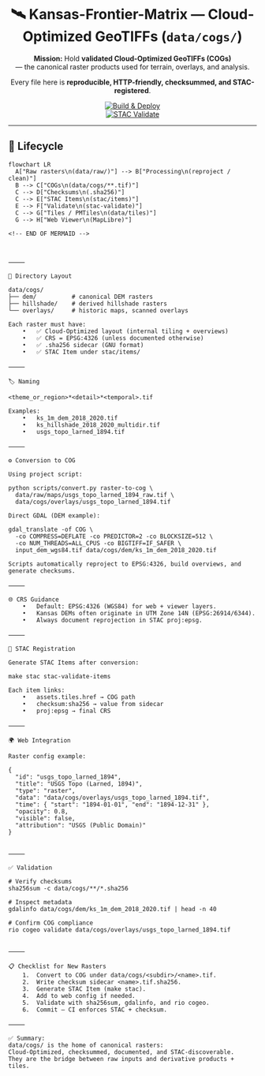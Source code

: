 <div align="center">

# 🛰️ Kansas-Frontier-Matrix — Cloud-Optimized GeoTIFFs (`data/cogs/`)

**Mission:** Hold **validated Cloud-Optimized GeoTIFFs (COGs)**  
— the canonical raster products used for terrain, overlays, and analysis.  

Every file here is **reproducible, HTTP-friendly, checksummed, and STAC-registered**.

[![Build & Deploy](https://github.com/bartytime4life/Kansas-Frontier-Matrix/actions/workflows/site.yml/badge.svg)](https://github.com/bartytime4life/Kansas-Frontier-Matrix/actions/workflows/site.yml)  
[![STAC Validate](https://github.com/bartytime4life/Kansas-Frontier-Matrix/actions/workflows/stac-badges.yml/badge.svg)](https://github.com/bartytime4life/Kansas-Frontier-Matrix/actions/workflows/stac-badges.yml)

</div>

---

## 🔄 Lifecycle

```mermaid
flowchart LR
  A["Raw rasters\n(data/raw/)"] --> B["Processing\n(reproject / clean)"]
  B --> C["COGs\n(data/cogs/**.tif)"]
  C --> D["Checksums\n(.sha256)"]
  C --> E["STAC Items\n(stac/items)"]
  E --> F["Validate\n(stac-validate)"]
  C --> G["Tiles / PMTiles\n(data/tiles)"]
  G --> H["Web Viewer\n(MapLibre)"]

<!-- END OF MERMAID -->



⸻

📂 Directory Layout

data/cogs/
├── dem/          # canonical DEM rasters
├── hillshade/    # derived hillshade rasters
└── overlays/     # historic maps, scanned overlays

Each raster must have:
	•	✅ Cloud-Optimized layout (internal tiling + overviews)
	•	✅ CRS = EPSG:4326 (unless documented otherwise)
	•	✅ .sha256 sidecar (GNU format)
	•	✅ STAC Item under stac/items/

⸻

🏷️ Naming

<theme_or_region>*<detail>*<temporal>.tif

Examples:
	•	ks_1m_dem_2018_2020.tif
	•	ks_hillshade_2018_2020_multidir.tif
	•	usgs_topo_larned_1894.tif

⸻

⚙️ Conversion to COG

Using project script:

python scripts/convert.py raster-to-cog \
  data/raw/maps/usgs_topo_larned_1894_raw.tif \
  data/cogs/overlays/usgs_topo_larned_1894.tif

Direct GDAL (DEM example):

gdal_translate -of COG \
  -co COMPRESS=DEFLATE -co PREDICTOR=2 -co BLOCKSIZE=512 \
  -co NUM_THREADS=ALL_CPUS -co BIGTIFF=IF_SAFER \
  input_dem_wgs84.tif data/cogs/dem/ks_1m_dem_2018_2020.tif

Scripts automatically reproject to EPSG:4326, build overviews, and generate checksums.

⸻

🌐 CRS Guidance
	•	Default: EPSG:4326 (WGS84) for web + viewer layers.
	•	Kansas DEMs often originate in UTM Zone 14N (EPSG:26914/6344).
	•	Always document reprojection in STAC proj:epsg.

⸻

📑 STAC Registration

Generate STAC Items after conversion:

make stac stac-validate-items

Each item links:
	•	assets.tiles.href → COG path
	•	checksum:sha256 → value from sidecar
	•	proj:epsg → final CRS

⸻

🌍 Web Integration

Raster config example:

{
  "id": "usgs_topo_larned_1894",
  "title": "USGS Topo (Larned, 1894)",
  "type": "raster",
  "data": "data/cogs/overlays/usgs_topo_larned_1894.tif",
  "time": { "start": "1894-01-01", "end": "1894-12-31" },
  "opacity": 0.8,
  "visible": false,
  "attribution": "USGS (Public Domain)"
}


⸻

✅ Validation

# Verify checksums
sha256sum -c data/cogs/**/*.sha256

# Inspect metadata
gdalinfo data/cogs/dem/ks_1m_dem_2018_2020.tif | head -n 40

# Confirm COG compliance
rio cogeo validate data/cogs/overlays/usgs_topo_larned_1894.tif


⸻

📋 Checklist for New Rasters
	1.	Convert to COG under data/cogs/<subdir>/<name>.tif.
	2.	Write checksum sidecar <name>.tif.sha256.
	3.	Generate STAC Item (make stac).
	4.	Add to web config if needed.
	5.	Validate with sha256sum, gdalinfo, and rio cogeo.
	6.	Commit — CI enforces STAC + checksum.

⸻

✅ Summary:
data/cogs/ is the home of canonical rasters:
Cloud-Optimized, checksummed, documented, and STAC-discoverable.
They are the bridge between raw inputs and derivative products + tiles.